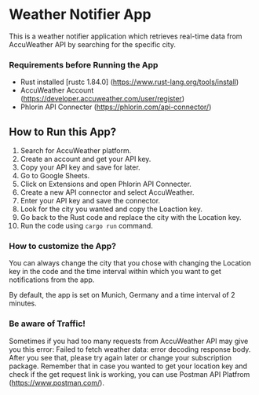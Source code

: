 # Weather Notifier App
This is a weather notifier application which retrieves real-time data from AccuWeather API by searching for the specific city.

### Requirements before Running the App

- Rust installed [rustc 1.84.0] (https://www.rust-lang.org/tools/install)
- AccuWeather Account (https://developer.accuweather.com/user/register)
- Phlorin API Connecter (https://phlorin.com/api-connector/)

## How to Run this App?

1) Search for AccuWeather platform.
2) Create an account and get your API key.
3) Copy your API key and save for later.
4) Go to Google Sheets.
5) Click on Extensions and open Phlorin API Connecter.
6) Create a new API connector and select AccuWeather.
7) Enter your API key and save the connector.
8) Look for the city you wanted and copy the Loaction key.
9) Go back to the Rust code and replace the city with the Location key.
10) Run the code using `cargo run` command.

### How to customize the App?

You can always change the city that you chose with changing the Location key in the code and the time interval within which you want to get notifications from the app. 

By default, the app is set on Munich, Germany and a time interval of 2 minutes.

### Be aware of Traffic!

Sometimes if you had too many requests from AccuWeather API may give you this error: Failed to fetch weather data: error decoding response body. After you see that, please try again later or change your subscription package. Remember that in case you wanted to get your location key and check if the get request link is working, you can use Postman API Platfrom (https://www.postman.com/).
